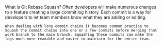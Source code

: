 What is Git Rebase Squash? 
    Often developers will make numerous changes to a feature creating a large commit log history. Each commit is a way for developers to let team members know what they are adding or editing. 

    When dealing with long commit chains it becomes common practice to Squash the commit chains into one or a few commits before merging that work branch to the main branch. Squashing these commits can make the logs much more readable and easier to maintain for the entire team.  